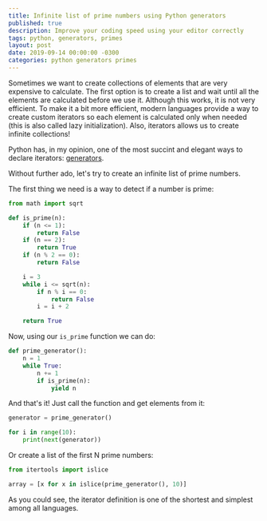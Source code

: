```yaml
---
title: Infinite list of prime numbers using Python generators
published: true
description: Improve your coding speed using your editor correctly
tags: python, generators, primes
layout: post
date: 2019-09-14 00:00:00 -0300
categories: python generators primes
---
```


Sometimes we want to create collections of elements that are very expensive to calculate. The first option is to create a list and wait until all the elements are calculated before we use it. Although this works, it is not very efficient. To make it a bit more efficient, modern languages provide a way to create custom iterators so each element is calculated only when needed (this is also called lazy initialization). Also, iterators allows us to create infinite collections!

Python has, in my opinion, one of the most succint and elegant ways to declare iterators: [generators](https://wiki.python.org/moin/Generators).

Without further ado, let's try to create an infinite list of prime numbers.

The first thing we need is a way to detect if a number is prime:

```python
from math import sqrt

def is_prime(n):
    if (n <= 1):
        return False
    if (n == 2):
        return True
    if (n % 2 == 0):
        return False

    i = 3
    while i <= sqrt(n):
        if n % i == 0:
            return False
        i = i + 2

    return True
```

Now, using our `is_prime` function we can do:

```python
def prime_generator():
    n = 1
    while True:
        n += 1
        if is_prime(n):
            yield n
```

And that's it! Just call the function and get elements from it:

```python
generator = prime_generator()

for i in range(10):
    print(next(generator))
```

Or create a list of the first N prime numbers:

```python
from itertools import islice

array = [x for x in islice(prime_generator(), 10)]
```

As you could see, the iterator definition is one of the shortest and simplest among all languages.
